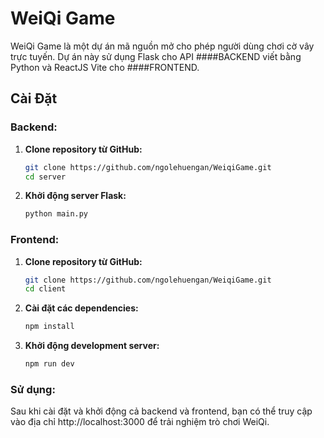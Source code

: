 # WeiQi Game

WeiQi Game là một dự án mã nguồn mở cho phép người dùng chơi cờ vây trực tuyến. Dự án này sử dụng Flask cho API ####BACKEND viết bằng Python và ReactJS Vite cho ####FRONTEND.

## Cài Đặt

### Backend:

1. **Clone repository từ GitHub:**

   ```bash
   git clone https://github.com/ngolehuengan/WeiqiGame.git
   cd server

2. **Khởi động server Flask:**

   ```bash
   python main.py

### Frontend:

1. **Clone repository từ GitHub:**

   ```bash
   git clone https://github.com/ngolehuengan/WeiqiGame.git
   cd client

2. **Cài đặt các dependencies:**

   ```bash
   npm install

3. **Khởi động development server:**

   ```bash
   npm run dev

### Sử dụng:

Sau khi cài đặt và khởi động cả backend và frontend, bạn có thể truy cập vào địa chỉ http://localhost:3000 để trải nghiệm trò chơi WeiQi.
